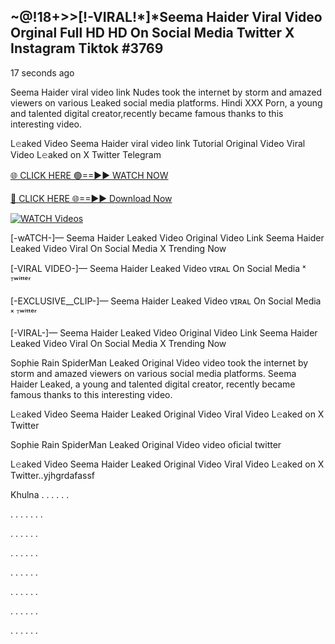 ## ~@!18+>>[!-VIRAL!*]*Seema Haider Viral Video Orginal Full HD HD On Social Media Twitter X Instagram Tiktok #3769

17 seconds ago

Seema Haider viral video link Nudes took the internet by storm and amazed viewers on various Leaked social media platforms. Hindi XXX Porn, a young and talented digital creator,recently became famous thanks to this interesting video.

L𝚎aked Video Seema Haider viral video link Tutorial Original Video Viral Video L𝚎aked on X Twitter Telegram

[🌐 CLICK HERE 🟢==►► WATCH NOW](https://dekho-ki-hoy-07-2k25.blogspot.com/2025/01/viral-tv.html)

[🔴 CLICK HERE 🌐==►► Download Now](https://dekho-ki-hoy-07-2k25.blogspot.com/2025/01/viral-tv.html)

[![WATCH Videos](https://i.imgur.com/ydURGbz.png)](https://dekho-ki-hoy-07-2k25.blogspot.com/2025/01/viral-tv.html)

[-wATCH-]— Seema Haider Leaked Video Original Video Link Seema Haider Leaked Video Viral On Social Media X Trending Now

[-VIRAL VIDEO-]— Seema Haider Leaked Video ᴠɪʀᴀʟ On Social Media ˣ ᵀʷⁱᵗᵗᵉʳ

[-EXCLUSIVE__CLIP-]— Seema Haider Leaked Video ᴠɪʀᴀʟ On Social Media ˣ ᵀʷⁱᵗᵗᵉʳ

[-VIRAL-]— Seema Haider Leaked Video Original Video Link Seema Haider Leaked Video Viral On Social Media X Trending Now

Sophie Rain SpiderMan Leaked Original Video video took the internet by storm and amazed viewers on various social media platforms. Seema Haider Leaked, a young and talented digital creator, recently became famous thanks to this interesting video.

L𝚎aked Video Seema Haider Leaked Original Video Viral Video L𝚎aked on X Twitter

Sophie Rain SpiderMan Leaked Original Video video oficial twitter

L𝚎aked Video Seema Haider Leaked Original Video Viral Video L𝚎aked on X Twitter..yjhgrdafassf

Khulna
.
.
.
.
.
.

.
.
.
.
.
.
.

.
.
.
.
.
.

.
.
.
.
.
.

.
.
.
.
.
.

.
.
.
.
.
.

.
.
.
.
.
.

.
.
.
.
.
.